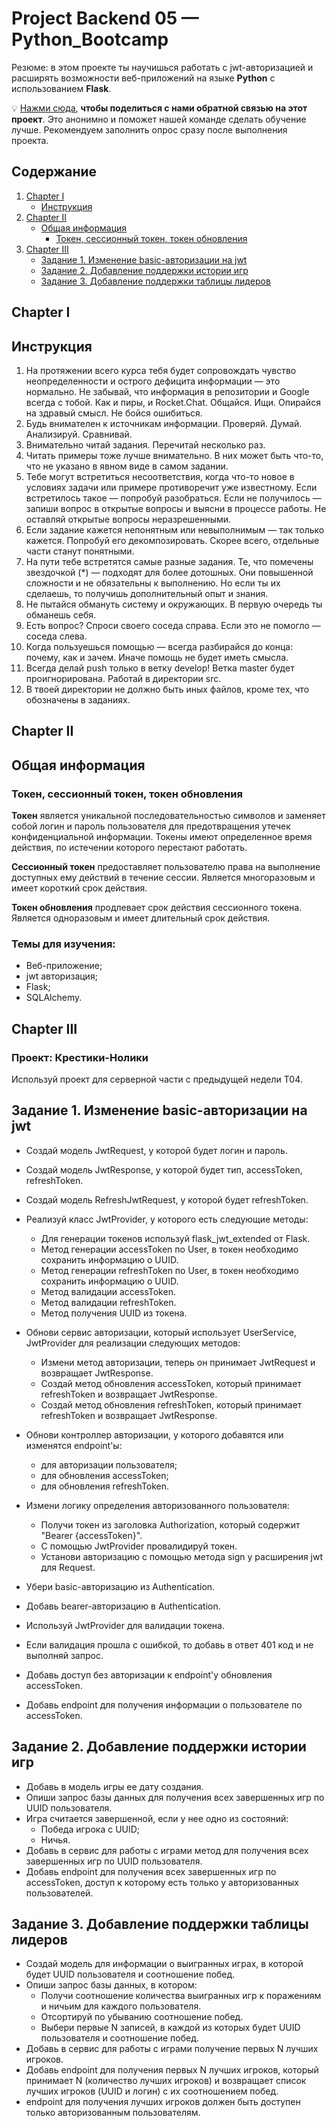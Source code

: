 # Project Backend 05 — Python_Bootcamp

Резюме: в этом проекте ты научишься работать с jwt-авторизацией и расширять возможности веб-приложений на языке **Python** с использованием **Flask**.

💡 [Нажми сюда](https://new.oprosso.net/p/4cb31ec3f47a4596bc758ea1861fb624), **чтобы поделиться с нами обратной связью на этот проект**. Это анонимно и поможет нашей команде сделать обучение лучше. Рекомендуем заполнить опрос сразу после выполнения проекта.

## Содержание
 1. [Chapter I](#chapter-i)   
     - [Инструкция](#инструкция)   
 2. [Chapter II](#chapter-ii)  
     - [Общая информация](#общая-информация)  
         - [Токен, сессионный токен, токен обновления](#токен-сессионный-токен-токен-обновления)  
 3. [Chapter III](#chapter-iii)      
     - [Задание 1. Изменение basic-авторизации на jwt](#задание-1-изменение-basic-авторизации-на-jwt)    
     - [Задание 2. Добавление поддержки истории игр](#задание-2-добавление-поддержки-истории-игр)  
     - [Задание 3. Добавление поддержки таблицы лидеров](#задание-3-добавление-поддержки-таблицы-лидеров)    

         

## Chapter I
## Инструкция

1. На протяжении всего курса тебя будет сопровождать чувство неопределенности и острого дефицита информации — это нормально. Не забывай, что информация в репозитории и Google всегда с тобой. Как и пиры, и Rocket.Chat. Общайся. Ищи. Опирайся на здравый смысл. Не бойся ошибиться.
2. Будь внимателен к источникам информации. Проверяй. Думай. Анализируй. Сравнивай. 
3. Внимательно читай задания. Перечитай несколько раз. 
4. Читать примеры тоже лучше внимательно. В них может быть что-то, что не указано в явном виде в самом задании.
5. Тебе могут встретиться несоответствия, когда что-то новое в условиях задачи или примере противоречит уже известному. Если встретилось такое — попробуй разобраться. Если не получилось — запиши вопрос в открытые вопросы и выясни в процессе работы. Не оставляй открытые вопросы неразрешенными. 
6. Если задание кажется непонятным или невыполнимым — так только кажется. Попробуй его декомпозировать. Скорее всего, отдельные части станут понятными. 
7. На пути тебе встретятся самые разные задания. Те, что помечены звездочкой (\*) — подходят для более дотошных. Они повышенной сложности и не обязательны к выполнению. Но если ты их сделаешь, то получишь дополнительный опыт и знания.
8. Не пытайся обмануть систему и окружающих. В первую очередь ты обманешь себя.
9. Есть вопрос? Спроси своего соседа справа. Если это не помогло — соседа слева.
10. Когда пользуешься помощью — всегда разбирайся до конца: почему, как и зачем. Иначе помощь не будет иметь смысла.
11. Всегда делай push только в ветку develop! Ветка master будет проигнорирована. Работай в директории src.
12. В твоей директории не должно быть иных файлов, кроме тех, что обозначены в заданиях.

## Chapter II
## Общая информация

### Токен, сессионный токен, токен обновления

**Токен** является уникальной последовательностью символов и заменяет собой логин и пароль пользователя для предотвращения утечек конфиденциальной информации. Токены имеют определенное время действия, по истечении которого перестают работать.

**Сессионный токен** предоставляет пользователю права на выполнение доступных ему действий в течение сессии. Является многоразовым и имеет короткий срок действия.

**Токен обновления** продлевает срок действия сессионного токена. Является одноразовым и имеет длительный срок действия.


### Темы для изучения:
- Веб-приложение;
- jwt авторизация;
- Flask;
- SQLAlchemy.

## Chapter III
### Проект: Крестики-Нолики
Используй проект для серверной части с предыдущей недели Т04.

## Задание 1. Изменение basic-авторизации на jwt
- Создай модель JwtRequest, у которой будет логин и пароль.
- Создай модель JwtResponse, у которой будет тип, accessToken, refreshToken.
- Создай модель RefreshJwtRequest, у которой будет refreshToken.

- Реализуй класс JwtProvider, у которого есть следующие методы:
  - Для генерации токенов используй flask_jwt_extended от Flask.
  - Метод генерации accessToken по User, в токен необходимо сохранить информацию о UUID.
  - Метод генерации refreshToken по User, в токен необходимо сохранить информацию о UUID.
  - Метод валидации accessToken.
  - Метод валидации refreshToken.
  - Метод получения UUID из токена.

- Обнови сервис авторизации, который использует UserService, JwtProvider для реализации следующих методов:
  - Измени метод авторизации, теперь он принимает JwtRequest и возвращает JwtResponse.
  - Создай метод обновления accessToken, который принимает refreshToken и возвращает JwtResponse.
  - Создай метод обновления refreshToken, который принимает refreshToken и возвращает JwtResponse.

- Обнови контроллер авторизации, у которого добавятся или изменятся endpoint'ы:
  - для авторизации пользователя;
  - для обновления accessToken;
  - для обновления refreshToken.

- Измени логику определения авторизованного пользователя:
  - Получи токен из заголовка Authorization, который содержит "Bearer {accessToken}".
  - С помощью JwtProvider провалидируй токен.
  - Установи авторизацию с помощью метода sign у расширения jwt для Request.

- Убери basic-авторизацию из Authentication.
- Добавь bearer-авторизацию в Authentication.
- Используй JwtProvider для валидации токена.
- Если валидация прошла с ошибкой, то добавь в ответ 401 код и не выполняй запрос.

- Добавь доступ без авторизации к endpoint'у обновления accessToken.
- Добавь endpoint для получения информации о пользователе по accessToken.

## Задание 2. Добавление поддержки истории игр
- Добавь в модель игры ее дату создания.
- Опиши запрос базы данных для получения всех завершенных игр по UUID пользователя.
- Игра считается завершенной, если у нее одно из состояний:
  - Победа игрока с UUID;
  - Ничья.
- Добавь в сервис для работы с играми метод для получения всех завершенных игр по UUID пользователя.
- Добавь endpoint для получения всех завершенных игр по accessToken, доступ к которому есть только у авторизованных пользователей.

## Задание 3. Добавление поддержки таблицы лидеров
- Создай модель для информации о выигранных играх, в которой будет UUID пользователя и соотношение побед.
- Опиши запрос базы данных, в котором:
  - Получи соотношение количества выигранных игр к поражениям и ничьим для каждого пользователя.
  - Отсортируй по убыванию соотношение побед.
  - Выбери первые N записей, в каждой из которых будет UUID пользователя и соотношение побед.
- Добавь в сервис для работы с играми получение первых N лучших игроков.
- Добавь endpoint для получения первых N лучших игроков, который принимает N (количество лучших игроков) и возвращает список лучших игроков (UUID и логин) с их соотношением побед.
- endpoint для получения лучших игроков должен быть доступен только авторизованным пользователям.
